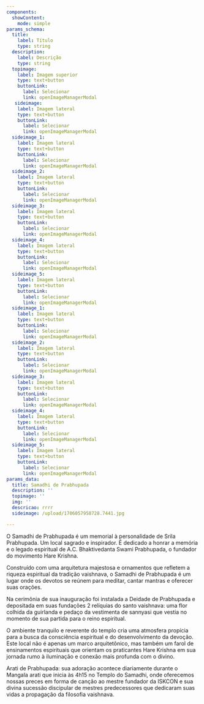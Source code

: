 ```yaml
---
components:
  showContent:
    mode: simple
params_schema:
  title:
    label: Título
    type: string
  description:
    label: Descrição
    type: string
  topimage:
    label: Imagem superior
    type: text+button
    buttonLink:
      label: Selecionar
      link: openImageManagerModal
   sideimage:
    label: Imagem lateral
    type: text+button
    buttonLink:
      label: Selecionar
      link: openImageManagerModal
  sideimage_1:
    label: Imagem lateral
    type: text+button
    buttonLink:
      label: Selecionar
      link: openImageManagerModal
  sideimage_2:
    label: Imagem lateral
    type: text+button
    buttonLink:
      label: Selecionar
      link: openImageManagerModal
  sideimage_3:
    label: Imagem lateral
    type: text+button
    buttonLink:
      label: Selecionar
      link: openImageManagerModal
  sideimage_4:
    label: Imagem lateral
    type: text+button
    buttonLink:
      label: Selecionar
      link: openImageManagerModal
  sideimage_5:
    label: Imagem lateral
    type: text+button
    buttonLink:
      label: Selecionar
      link: openImageManagerModal
  sideimage_1:
    label: Imagem lateral
    type: text+button
    buttonLink:
      label: Selecionar
      link: openImageManagerModal
  sideimage_2:
    label: Imagem lateral
    type: text+button
    buttonLink:
      label: Selecionar
      link: openImageManagerModal
  sideimage_3:
    label: Imagem lateral
    type: text+button
    buttonLink:
      label: Selecionar
      link: openImageManagerModal
  sideimage_4:
    label: Imagem lateral
    type: text+button
    buttonLink:
      label: Selecionar
      link: openImageManagerModal
  sideimage_5:
    label: Imagem lateral
    type: text+button
    buttonLink:
      label: Selecionar
      link: openImageManagerModal
params_data:
  title: Samadhi de Prabhupada
  description: ''
  topimage: ''
  img: ''
  descricao: rrrr
  sideimage: /upload/1706057958728.7441.jpg

---
```


O Samadhi de Prabhupada é um memorial à personalidade de Srila Prabhupada. Um local sagrado e inspirador. É dedicado a honrar a memória e o legado espiritual de A.C. Bhaktivedanta Swami Prabhupada, o fundador do movimento Hare Krishna.

Construído com uma arquitetura majestosa e ornamentos que refletem a riqueza espiritual da tradição vaishnava, o Samadhi de Prabhupada é um lugar onde os devotos se reúnem para meditar, cantar mantras e oferecer suas orações. 

Na cerimônia de sua inauguração foi instalada a Deidade de Prabhupada e depositada em suas fundações 2 relíquias do santo vaishnava: uma flor colhida da guirlanda e pedaço da vestimenta de sannyasi que vestia no momento de sua partida para o reino espiritual.

O ambiente tranquilo e reverente do templo cria uma atmosfera propícia para a busca da consciência espiritual e do desenvolvimento da devoção. Este local não é apenas um marco arquitetônico, mas também um farol de ensinamentos espirituais que orientam os praticantes Hare Krishna em sua jornada rumo à iluminação e conexão mais profunda com o divino.

Arati de Prabhupada: sua adoração acontece diariamente durante o Mangala arati que inicia às 4h15 no Templo do Samadhi, onde oferecemos nossas preces em forma de canção ao mestre fundador da ISKCON e sua divina sucessão discipular de mestres predecessores que dedicaram suas vidas a propagação da filosofia vaishnava.